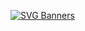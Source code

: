 [![SVG Banners](https://svg-banners.vercel.app/api?type=glitch&text1=Brijesh%20Soni&width=800&height=100)](https://github.com/ibrijeshsoni)
